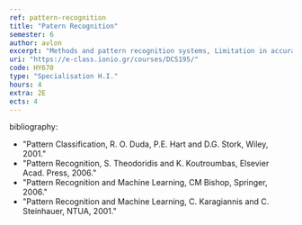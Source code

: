 ```yaml
---
ref: pattern-recognition
title: "Patern Recognition"
semester: 6
author: avlon
excerpt: "Methods and pattern recognition systems, Limitation in accuracy of recognition reliability, Guided learning and self-learning, Distance Functions. Linear and non-linear decision functions, Perceptron Algorithm, Bayes Classifiers, Nearest neighbor classifiers, Parametric and non-parametric estimation of probability density models: Maximizing entropy, Parzen estimator, orthonormal functions, Robbins Monro and Kiefer Wolfowitz methods, LMS, Least squares Methods., Multilayer artificial neural networks, Recursive artificial neural networks, Error correction training, Hebbian and competitive training, Multilayer perceptron, Error Back Propagation, Radial basis function networks, Hopfield machine, supervised and unsupervised learning, Hierarchical data clustering, Fuzzy logic, Genetic algorithms and evolutionary computation principles. "
uri: "https://e-class.ionio.gr/courses/DCS195/"
code: ΗΥ670
type: "Specialisation H.I."
hours: 4
extra: 2Ε
ects: 4
---
```



bibliography: 
  - "Pattern Classification, R. O. Duda, P.E. Hart and D.G. Stork, Wiley, 2001."
  - "Pattern Recognition, S. Theodoridis and K. Koutroumbas, Elsevier Acad. Press, 2006."
  - "Pattern Recognition and Machine Learning, CM Bishop, Springer, 2006."
  - "Pattern Recognition and Machine Learning, C. Karagiannis and C. Steinhauer, NTUA, 2001."
  
